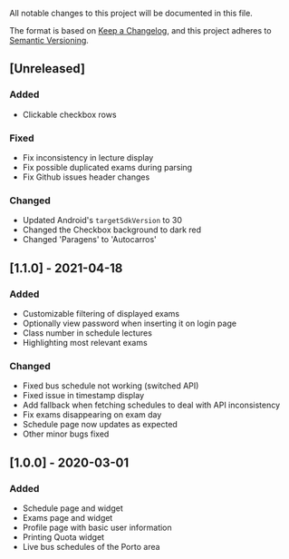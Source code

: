 
All notable changes to this project will be documented in this file.

The format is based on [Keep a Changelog](https://keepachangelog.com/en/1.0.0/),
and this project adheres to [Semantic Versioning](https://semver.org/spec/v2.0.0.html).

## [Unreleased]

### Added 

- Clickable checkbox rows

### Fixed
- Fix inconsistency in lecture display
- Fix possible duplicated exams during parsing
- Fix Github issues header changes

### Changed
- Updated Android's `targetSdkVersion` to 30
- Changed the Checkbox background to dark red
- Changed 'Paragens' to 'Autocarros'

## [1.1.0] - 2021-04-18

### Added

- Customizable filtering of displayed exams
- Optionally view password when inserting it on login page
- Class number in schedule lectures
- Highlighting most relevant exams

### Changed

- Fixed bus schedule not working (switched API)
- Fixed issue in timestamp display
- Add fallback when fetching schedules to deal with API inconsistency
- Fix exams disappearing on exam day
- Schedule page now updates as expected
- Other minor bugs fixed

## [1.0.0] - 2020-03-01

### Added
- Schedule page and widget
- Exams page and widget
- Profile page with basic user information
- Printing Quota widget
- Live bus schedules of the Porto area
